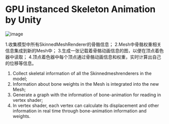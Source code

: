 # GPU instanced Skeleton Animation by Unity

![image](https://user-images.githubusercontent.com/81029635/179180579-61f16e5e-0668-47a0-a80f-1015fc3ee97b.png)

1.收集模型中所有SkinnedMeshRenderer的骨骼信息；
2.Mesh中骨骼权重相关信息集成到新的Mesh中；
3.生成一张记载着骨骼动画信息的图，以便在顶点着色器中读取；
4.顶点着色器中每个顶点通过骨骼动画信息和权重，实时计算出自己的位移等信息。

1. Collect skeletal information of all the Skinnedmeshrenderers in the model;
2. Information about bone weights in the Mesh is integrated into the new Mesh;
3. Generate a graph with the information of bone-animation for reading in vertex shader;
4. In vertex shader, each vertex can calculate its displacement and other information in real time through bone-animation information and weights.
